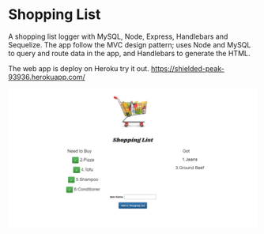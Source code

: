 # Shopping List

A shopping list logger with MySQL, Node, Express, Handlebars and Sequelize. The app follow the MVC design pattern; uses Node and MySQL to query and route data in the app, and Handlebars to generate the HTML.

The web app is deploy on Heroku try it out.
https://shielded-peak-93936.herokuapp.com/

![App starts](public/assets/img/Screenshot.png)




